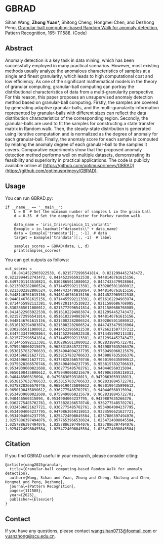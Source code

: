 # GBRAD
Sihan Wang, **Zhong Yuan***, Shitong Cheng, Hongmei Chen, and Dezhong Peng, [Granular-ball computing-based Random Walk for anomaly detection](Paper/2025-GBRAD.pdf), Pattern Recognition, 165: 111588. (Code)

## Abstract
Anomaly detection is a key task in data mining, which has been successfully employed in many practical scenarios. However, most existing methods usually analyze the anomalous characteristics of samples at a 
single and finest granularity, which leads to high computational cost and low efficiency. As one of the significant mathematical models in the theory of granular computing, granular-ball computing can portray the 
distributional characteristics of data from a multi-granularity perspective. For this reason, this paper proposes an unsupervised anomaly detection method based on granular-ball computing. Firstly, the samples are covered 
by generating adaptive granular-balls, and the multi-granularity information represented by granular-balls with different sizes can reflect the data distribution characteristics of the corresponding region. Secondly, the 
granular-balls are used to fit the samples for constructing a state transfer matrix in Random walk. Then, the steady-state distribution is generated using iterative computation and is normalized as the degree of anomaly 
for each granular-ball. Finally, the anomaly score for each sample is computed by relating the anomaly degree of each granular-ball to the samples it covers. Comparative experiments show that the proposed anomaly 
detection method performs well on multiple datasets, demonstrating its feasibility and superiority in practical applications. The code is publicly available online at [https://github.com/optimusprimeyy/GBRAD](https://github.com/optimusprimeyy/GBRAD).
## Usage
You can run GBRAD.py:
```
if __name__ == '__main__':
    L = 8  # Set the minimum number of samples L in the grain ball
    d = 0.35  # Set the damping factor for Markov random walk.

    data_name = 'iris_Irisvirginica_11_variant1'
    Exmaple = io.loadmat(r"datasets\\" + data_name)
    data = Exmaple['trandata'][:, :-1]  # data
    target = Exmaple['trandata'][:, -1]  # label

    samples_scores = GBRAD(data, L, d)
    print(samples_scores)
```
You can get outputs as follows:
```
out_scores =
   [0.8414522965922538, 0.8215772996541814, 0.8212994452743472, 0.8212994452743472, 0.8414522965922538, 0.9448146761615156, 0.8497201143510823, 0.8302865011080012, 0.8447433479928064, 0.8213002282806524, 0.8714455992113381, 0.8302865011080012, 0.8213002282806524, 0.8447433479928064, 0.9448146761615156, 0.9448146761615156, 0.9448146761615156, 0.8414522965922538, 0.9448146761615156, 0.8714455992113381, 0.8516102294983874, 0.8714455992113381, 0.8497201143510823, 0.8211580686768085, 0.8302865011080012, 0.8215772996541814, 0.8211580686768085, 0.8414522965922538, 0.8516102294983874, 0.8212994452743472, 0.8215772996541814, 0.8516102294983874, 0.9448146761615156, 0.9448146761615156, 0.8213002282806524, 0.8302865011080012, 0.8516102294983874, 0.8213002282806524, 0.8447433479928064, 0.8302865011080012, 0.8414522965922538, 0.8726621587737212, 0.8447433479928064, 0.8414522965922538, 0.8714455992113381, 0.8215772996541814, 0.8714455992113381, 0.8212994452743472, 0.8714455992113381, 0.8302865011080012, 0.9628318845722701, 0.9759490060215679, 0.9628318845722701, 0.9439887635266376, 0.9538157832706633, 0.9534904004237795, 0.9759490060215679, 0.9324596621627721, 0.9538157832706633, 0.9439887635266376, 0.9324596621627721, 0.9375828266570746, 0.9650190435890612, 0.9375828266570746, 0.9534904004237795, 0.9538157832706633, 0.9534939000022608, 0.9362775485702761, 0.940446560315094, 0.9650190435890612, 0.9759490060215679, 0.9479863059318013, 0.940446560315094, 0.9479863059318013, 0.9479863059318013, 0.9538157832706633, 0.9538157832706633, 0.9628318845722701, 0.9375828266570746, 0.9650190435890612, 0.9650190435890612, 0.9650190435890612, 0.9362775485702761, 0.940446560315094, 0.9534939000022608, 0.9759490060215679, 0.9628318845722701, 0.940446560315094, 0.9534904004237795, 0.9439887635266376, 0.9362775485702761, 0.9375828266570746, 0.9362775485702761, 0.9324596621627721, 0.9362775485702761, 0.9534904004237795, 0.9534904004237795, 0.9479863059318013, 0.9324596621627721, 0.9534904004237795, 1.0254724098045584, 1.0257886397494076, 1.0257886397494076, 0.9577653966538024, 1.0254724098045584, 1.0257886397494076, 1.0257886397494076, 1.0257886397494076, 1.0254724098045584, 1.0254724098045584, 1.0254724098045584]
```

## Citation
If you find GBRAD useful in your research, please consider citing:
```
@article{wang2025granular,
  title={Granular-ball computing-based Random Walk for anomaly detection},
  author={Wang, Sihan and Yuan, Zhong and Cheng, Shitong and Chen, Hongmei and Peng, Dezhong},
  journal={Pattern Recognition},
  pages={111588},
  year={2025},
  publisher={Elsevier}
}
```
## Contact
If you have any questions, please contact wangsihan0713@foxmail.com or yuanzhong@scu.edu.cn.

